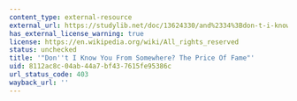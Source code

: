 ```yaml
---
content_type: external-resource
external_url: https://studylib.net/doc/13624330/and%2334%3Bdon-t-i-know-you-from-somewhere%3F-the-price-of-fameand%2334%3B
has_external_license_warning: true
license: https://en.wikipedia.org/wiki/All_rights_reserved
status: unchecked
title: '"Don''t I Know You From Somewhere? The Price Of Fame"'
uid: 8112ac8c-04ab-44a7-bf43-7615fe95386c
url_status_code: 403
wayback_url: ''
---
```

